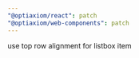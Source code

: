 ```yaml
---
"@optiaxiom/react": patch
"@optiaxiom/web-components": patch
---
```


use top row alignment for listbox item
